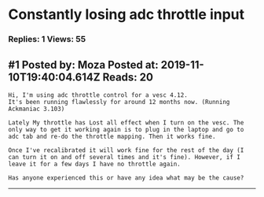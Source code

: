 # Constantly losing adc throttle input

### Replies: 1 Views: 55

## \#1 Posted by: Moza Posted at: 2019-11-10T19:40:04.614Z Reads: 20

```
Hi, I'm using adc throttle control for a vesc 4.12.
It's been running flawlessly for around 12 months now. (Running Ackmaniac 3.103)

Lately My throttle has Lost all effect when I turn on the vesc. The only way to get it working again is to plug in the laptop and go to adc tab and re-do the throttle mapping. Then it works fine.

Once I've recalibrated it will work fine for the rest of the day (I can turn it on and off several times and it's fine). However, if I leave it for a few days I have no throttle again.

Has anyone experienced this or have any idea what may be the cause?
```

---
